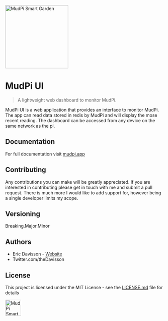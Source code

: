<img alt="MudPi Smart Garden" title="MudPi Smart Garden" src="https://mudpi.app/img/mudPI_LOGO_small_flat.png" width="200px">

# MudPi UI
> A lightweight web dashboard to monitor MudPi.

MudPi UI is a web application that provides an interface to monitor MudPi. The app can read data stored in redis by MudPi and will display the mose recent reading. The dashboard can be accessed from any device on the same network as the pi.

## Documentation
For full documentation visit [mudpi.app](https://mudpi.app/docs/setup-assistant)


## Contributing
Any contributions you can make will be greatly appreciated. If you are interested in contributing please get in touch with me and submit a pull request. There is much more I would like to add support for, however being a single developer limits my scope. 


## Versioning
Breaking.Major.Minor


## Authors
* Eric Davisson  - [Website](http://ericdavisson.com)
* Twitter.com/theDavisson


## License
This project is licensed under the MIT License - see the [LICENSE.md](LICENSE.md) file for details


<img alt="MudPi Smart Garden" title="MudPi Smart Garden" src="https://mudpi.app/img/mudPI_LOGO_small_flat.png" width="50px">

